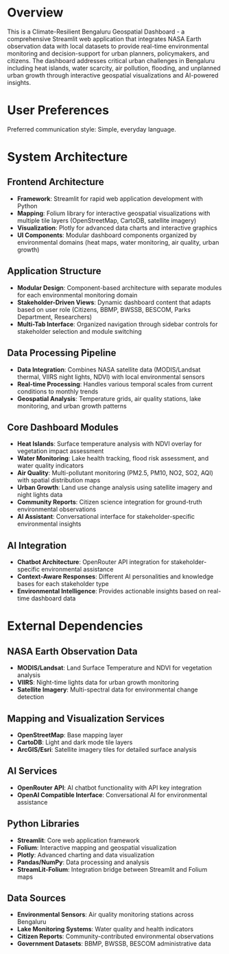# Overview

This is a Climate-Resilient Bengaluru Geospatial Dashboard - a comprehensive Streamlit web application that integrates NASA Earth observation data with local datasets to provide real-time environmental monitoring and decision-support for urban planners, policymakers, and citizens. The dashboard addresses critical urban challenges in Bengaluru including heat islands, water scarcity, air pollution, flooding, and unplanned urban growth through interactive geospatial visualizations and AI-powered insights.

# User Preferences

Preferred communication style: Simple, everyday language.

# System Architecture

## Frontend Architecture
- **Framework**: Streamlit for rapid web application development with Python
- **Mapping**: Folium library for interactive geospatial visualizations with multiple tile layers (OpenStreetMap, CartoDB, satellite imagery)
- **Visualization**: Plotly for advanced data charts and interactive graphics
- **UI Components**: Modular dashboard components organized by environmental domains (heat maps, water monitoring, air quality, urban growth)

## Application Structure
- **Modular Design**: Component-based architecture with separate modules for each environmental monitoring domain
- **Stakeholder-Driven Views**: Dynamic dashboard content that adapts based on user role (Citizens, BBMP, BWSSB, BESCOM, Parks Department, Researchers)
- **Multi-Tab Interface**: Organized navigation through sidebar controls for stakeholder selection and module switching

## Data Processing Pipeline
- **Data Integration**: Combines NASA satellite data (MODIS/Landsat thermal, VIIRS night lights, NDVI) with local environmental sensors
- **Real-time Processing**: Handles various temporal scales from current conditions to monthly trends
- **Geospatial Analysis**: Temperature grids, air quality stations, lake monitoring, and urban growth patterns

## Core Dashboard Modules
- **Heat Islands**: Surface temperature analysis with NDVI overlay for vegetation impact assessment
- **Water Monitoring**: Lake health tracking, flood risk assessment, and water quality indicators
- **Air Quality**: Multi-pollutant monitoring (PM2.5, PM10, NO2, SO2, AQI) with spatial distribution maps
- **Urban Growth**: Land use change analysis using satellite imagery and night lights data
- **Community Reports**: Citizen science integration for ground-truth environmental observations
- **AI Assistant**: Conversational interface for stakeholder-specific environmental insights

## AI Integration
- **Chatbot Architecture**: OpenRouter API integration for stakeholder-specific environmental assistance
- **Context-Aware Responses**: Different AI personalities and knowledge bases for each stakeholder type
- **Environmental Intelligence**: Provides actionable insights based on real-time dashboard data

# External Dependencies

## NASA Earth Observation Data
- **MODIS/Landsat**: Land Surface Temperature and NDVI for vegetation analysis
- **VIIRS**: Night-time lights data for urban growth monitoring
- **Satellite Imagery**: Multi-spectral data for environmental change detection

## Mapping and Visualization Services
- **OpenStreetMap**: Base mapping layer
- **CartoDB**: Light and dark mode tile layers
- **ArcGIS/Esri**: Satellite imagery tiles for detailed surface analysis

## AI Services
- **OpenRouter API**: AI chatbot functionality with API key integration
- **OpenAI Compatible Interface**: Conversational AI for environmental assistance

## Python Libraries
- **Streamlit**: Core web application framework
- **Folium**: Interactive mapping and geospatial visualization
- **Plotly**: Advanced charting and data visualization
- **Pandas/NumPy**: Data processing and analysis
- **StreamLit-Folium**: Integration bridge between Streamlit and Folium maps

## Data Sources
- **Environmental Sensors**: Air quality monitoring stations across Bengaluru
- **Lake Monitoring Systems**: Water quality and health indicators
- **Citizen Reports**: Community-contributed environmental observations
- **Government Datasets**: BBMP, BWSSB, BESCOM administrative data